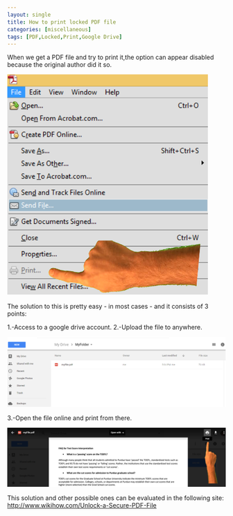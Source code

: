```yaml
---
layout: single
title: How to print locked PDF file
categories: [miscellaneous]
tags: [PDF,Locked,Print,Google Drive]
---
```


When we get a PDF file and try to print it,the option can appear disabled because the original author did it so. 

<a href="/images/lockedTutorialPDF3.png">
        <img src="/images/lockedTutorialPDF3.png" />
</a>

The solution to this is pretty easy - in most cases - and it  consists of 3 points:

1.-Access to a google drive account.
2.-Upload the file to anywhere.

<a href="/images/lockedPdfTutorial1.png">
        <img src="/images/lockedPdfTutorial1.png" />
</a>

3.-Open the file online and print from there.


<a href="/images/lockedPdfTutorial2.png">
        <img src="/images/lockedPDFTutorial2.png" />
</a>


This solution and other possible ones can be evaluated in the following site: <a href='http://www.wikihow.com/Unlock-a-Secure-PDF-File'>http://www.wikihow.com/Unlock-a-Secure-PDF-File<a>

